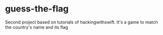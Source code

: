 # guess-the-flag
Second project based on tutorials of hackingwithswift. It's a game to match the country's name and its flag
